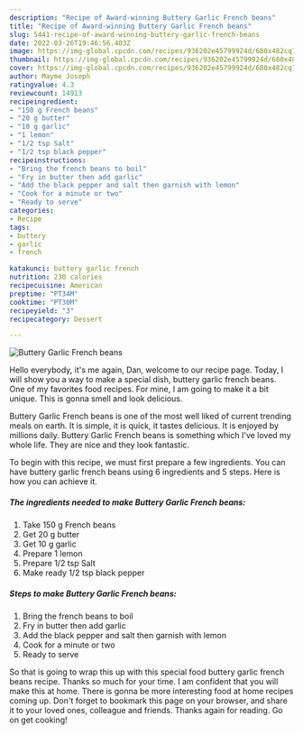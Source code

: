 ```yaml
---
description: "Recipe of Award-winning Buttery Garlic French beans"
title: "Recipe of Award-winning Buttery Garlic French beans"
slug: 5441-recipe-of-award-winning-buttery-garlic-french-beans
date: 2022-03-26T19:46:56.403Z
image: https://img-global.cpcdn.com/recipes/936202e45799924d/680x482cq70/buttery-garlic-french-beans-recipe-main-photo.jpg
thumbnail: https://img-global.cpcdn.com/recipes/936202e45799924d/680x482cq70/buttery-garlic-french-beans-recipe-main-photo.jpg
cover: https://img-global.cpcdn.com/recipes/936202e45799924d/680x482cq70/buttery-garlic-french-beans-recipe-main-photo.jpg
author: Mayme Joseph
ratingvalue: 4.3
reviewcount: 14913
recipeingredient:
- "150 g French beans"
- "20 g butter"
- "10 g garlic"
- "1 lemon"
- "1/2 tsp Salt"
- "1/2 tsp black pepper"
recipeinstructions:
- "Bring the french beans to boil"
- "Fry in butter then add garlic"
- "Add the black pepper and salt then garnish with lemon"
- "Cook for a minute or two"
- "Ready to serve"
categories:
- Recipe
tags:
- buttery
- garlic
- french

katakunci: buttery garlic french 
nutrition: 230 calories
recipecuisine: American
preptime: "PT34M"
cooktime: "PT30M"
recipeyield: "3"
recipecategory: Dessert

---
```



![Buttery Garlic French beans](https://img-global.cpcdn.com/recipes/936202e45799924d/680x482cq70/buttery-garlic-french-beans-recipe-main-photo.jpg)

Hello everybody, it's me again, Dan, welcome to our recipe page. Today, I will show you a way to make a special dish, buttery garlic french beans. One of my favorites food recipes. For mine, I am going to make it a bit unique. This is gonna smell and look delicious.

Buttery Garlic French beans is one of the most well liked of current trending meals on earth. It is simple, it is quick, it tastes delicious. It is enjoyed by millions daily. Buttery Garlic French beans is something which I've loved my whole life. They are nice and they look fantastic.




To begin with this recipe, we must first prepare a few ingredients. You can have buttery garlic french beans using 6 ingredients and 5 steps. Here is how you can achieve it.

<!--inarticleads1-->

##### The ingredients needed to make Buttery Garlic French beans:

1. Take 150 g French beans
1. Get 20 g butter
1. Get 10 g garlic
1. Prepare 1 lemon
1. Prepare 1/2 tsp Salt
1. Make ready 1/2 tsp black pepper




<!--inarticleads2-->

##### Steps to make Buttery Garlic French beans:

1. Bring the french beans to boil
1. Fry in butter then add garlic
1. Add the black pepper and salt then garnish with lemon
1. Cook for a minute or two
1. Ready to serve




So that is going to wrap this up with this special food buttery garlic french beans recipe. Thanks so much for your time. I am confident that you will make this at home. There is gonna be more interesting food at home recipes coming up. Don't forget to bookmark this page on your browser, and share it to your loved ones, colleague and friends. Thanks again for reading. Go on get cooking!
